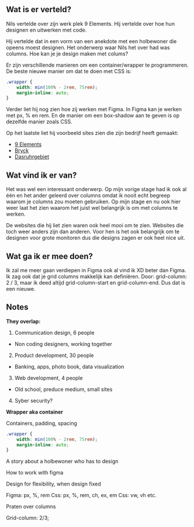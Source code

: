 ## Wat is er verteld?
Nils vertelde over zijn werk plek 9 Elements. Hij vertelde over hoe hun designen en uitwerken met code.

Hij vertelde dat in een vorm van een anekdote met een holbewoner die opeens moest designen. Het onderwerp waar Nils het over had was columns. Hoe kan je je design maken met colums?

Er zijn verschillende manieren om een container/wrapper te programmeren. De beste nieuwe manier om dat te doen met CSS is:

```css
.wrapper {
    width: min(100% - 2rem, 75rem);
    margin-inline: auto;
}
```

Verder liet hij nog zien hoe zij werken met Figma. In Figma kan je werken met px, % en rem. En de manier om een box-shadow aan te geven is op dezelfde manier zoals CSS. 

Op het laatste liet hij voorbeeld sites zien die zijn bedrijf heeft gemaakt:

- [9 Elements](https://9elements.com/)
- [Bryck](https://bryck.com/)
- [Dasruhrgebiet](https://dasruhrgebiet.de/)

## Wat vind ik er van?
Het was wel een interessant onderwerp. Op mijn vorige stage had ik ook al één en het ander geleerd over columns omdat ik nooit echt begreep waarom je columns zou moeten gebruiken. Op mijn stage en nu ook hier weer laat het zien waarom het juist wel belangrijk is om met columns te werken. 

De websites die hij liet zien waren ook heel mooi om te zien. Websites die toch weer anders zijn dan anderen. Voor hen is het ook belangrijk om te designen voor grote monitoren dus die designs zagen er ook heel nice uit. 

## Wat ga ik er mee doen?
Ik zal me meer gaan verdiepen in Figma ook al vind ik XD beter dan Figma. Ik zag ook dat je grid columns makkelijk kan definiëren. Door: grid-column: 2 / 3, maar ik deed altijd grid-column-start en grid-column-end. Dus dat is een nieuwe. 

## Notes
**They overlap:**

1. Communication design, 6 people
- Non coding designers, working together

2. Product development, 30 people
- Banking, apps, photo book, data visualization

3. Web development, 4 people
- Old school, preduce medium, small sites

4. Syber security?

**Wrapper aka container**

Containers, padding, spacing

```css
.wrapper {
    width: min(100% - 2rem, 75rem);
    margin-inline: auto;
}
```

A story about a holbewoner who has to design

How to work with figma

Design for flexibility, when design fixed

Figma: px, %, rem
Css: px, %, rem, ch, ex, em
Css: vw, vh etc.

Praten over columns

Grid-column: 2/3;
